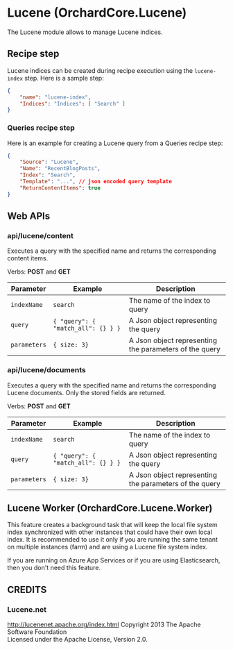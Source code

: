 # Lucene (OrchardCore.Lucene)

The Lucene module allows to manage Lucene indices.

## Recipe step

Lucene indices can be created during recipe execution using the `lucene-index` step.
Here is a sample step:

```json
{
    "name": "lucene-index",
    "Indices": "Indices": [ "Search" ]
}
```

### Queries recipe step

Here is an example for creating a Lucene query from a Queries recipe step:

```json
{
    "Source": "Lucene",
    "Name": "RecentBlogPosts",
    "Index": "Search",
    "Template": "...", // json encoded query template
    "ReturnContentItems": true
}
```

## Web APIs

### api/lucene/content

Executes a query with the specified name and returns the corresponding content items.

Verbs: **POST** and **GET**

| Parameter | Example | Description |
| --------- | ---- |------------ |
| `indexName` | `search` | The name of the index to query |
| `query` | `{ "query": { "match_all": {} } }` | A Json object representing the query |
| `parameters` | `{ size: 3}` | A Json object representing the parameters of the query |

### api/lucene/documents

Executes a query with the specified name and returns the corresponding Lucene documents.
Only the stored fields are returned.

Verbs: **POST** and **GET**

| Parameter | Example | Description |
| --------- | ---- |------------ |
| `indexName` | `search` | The name of the index to query |
| `query` | `{ "query": { "match_all": {} } }` | A Json object representing the query |
| `parameters` | `{ size: 3}` | A Json object representing the parameters of the query |

## Lucene Worker (OrchardCore.Lucene.Worker)

This feature creates a background task that will keep the local file system index synchronized with
other instances that could have their own local index. It is recommended to use it only if you are 
running the same tenant on multiple instances (farm) and are using a Lucene file system index.

If you are running on Azure App Services or if you are using Elasticsearch, then you don't need this 
feature.

## CREDITS

### Lucene.net

<http://lucenenet.apache.org/index.html>
Copyright 2013 The Apache Software Foundation  
Licensed under the Apache License, Version 2.0.
